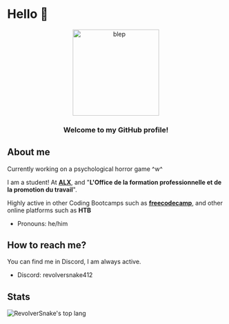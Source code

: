 # Hello 👋
<div align="center">
  <img width="200" height="200" src="https://gcdnb.pbrd.co/images/CVvzMxntevZV.gif?o=1" alt="blep">
</div>
<h3 align="center">Welcome to my GitHub profile!</h3>
<div>
  <h2>About me</h2>
  <p>Currently working on a psychological horror game ^w^</p>
  <p>I am a student! At <a href="https://www.alxafrica.com/"><b>ALX</b></a>, and "<b>L'Office de la formation professionnelle et de la promotion du travail</b>".</p>
  <p>Highly active in other Coding Bootcamps such as <a href="https://www.freecodecamp.org/learn/"><b>freecodecamp</b></a>, and other online platforms such as <b>HTB</b></p>
  <ul>
    <li>Pronouns: he/him</li>
  </ul>
  <h2>How to reach me?</h2>
  <p>You can find me in Discord, I am always active.</p>
  <ul>
    <li>Discord: revolversnake412</li>
  </ul>
</div>

## Stats
![RevolverSnake's top lang](https://github-readme-stats.vercel.app/api/top-langs/?username=RevolverSnake412&theme=highcontrast&title_color=228B22&border_color=228B22&text_color=ffffff&border_radius=0&langs_count=15&layout=compact&size_weight=0.5&count_weight=0.5&custom_title=Preferred+Languages)
